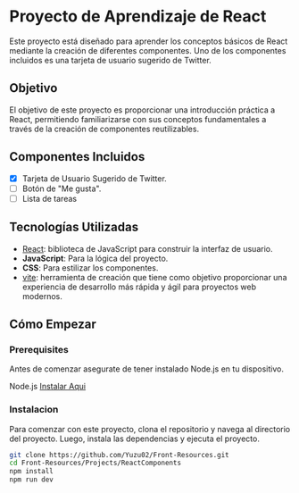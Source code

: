 # Proyecto de Aprendizaje de React

Este proyecto está diseñado para aprender los conceptos básicos de React mediante la creación de diferentes componentes. Uno de los componentes incluidos es una tarjeta de usuario sugerido de Twitter.

## Objetivo

El objetivo de este proyecto es proporcionar una introducción práctica a React, permitiendo familiarizarse con sus conceptos fundamentales a través de la creación de componentes reutilizables.

## Componentes Incluidos

- [x] Tarjeta de Usuario Sugerido de Twitter.
- [ ] Botón de "Me gusta".
- [ ] Lista de tareas

## Tecnologías Utilizadas

- [React](https://reactjs.org/): biblioteca de JavaScript para construir la interfaz de usuario.
- **JavaScript**: Para la lógica del proyecto.
- **CSS**: Para estilizar los componentes.
- [vite](https://vitejs.dev/): herramienta de creación que tiene como objetivo proporcionar una experiencia de desarrollo más rápida y ágil para proyectos web modernos.

## Cómo Empezar

### Prerequisites

Antes de comenzar asegurate de tener instalado Node.js en tu dispositivo.

Node.js [Instalar Aqui](https://nodejs.org/en/download/)

### Instalacion

Para comenzar con este proyecto, clona el repositorio y navega al directorio del proyecto. Luego, instala las dependencias y ejecuta el proyecto.

```bash
git clone https://github.com/Yuzu02/Front-Resources.git
cd Front-Resources/Projects/ReactComponents
npm install
npm run dev
